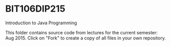 # BIT106DIP215
Introduction to Java Programming

This folder contains source code from lectures for the current semester: Aug 2015.
Click on "Fork" to create a copy of all files in your own repository.

